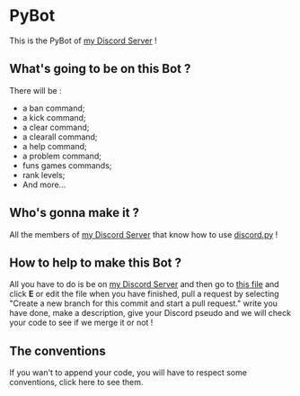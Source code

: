 # PyBot
This is the PyBot of <a href="https://discord.gg/GmHEZz9GGv">my Discord Server<a> !

## What's going to be on this Bot ?

There will be :
- a ban command;
- a kick command;
- a clear command;
- a clearall command;
- a help command;
- a problem command;
- funs games commands;
- rank levels;
- And more...

## Who's gonna make it ?

All the members of <a href="https://discord.gg/GmHEZz9GGv">my Discord Server<a> that know how to use <a href="https://discordpy.readthedocs.io/en/stable/">discord.py<a> !

## How to help to make this Bot ?

All you have to do is be on <a href="https://discord.gg/GmHEZz9GGv">my Discord Server<a> and then go to <a href="https://github.com/Help-Python-Group-FR/PyBot/blob/main/code/main.py">this file<a> and click **E** or edit the file when you have finished, pull a request by selecting "Create a new branch for this commit and start a pull request." write you have done, make a description, give your Discord pseudo and we will check your code to see if we merge it or not !
  
## The conventions
  
If you wan't to append your code, you will have to respect some conventions, click here to see them.
